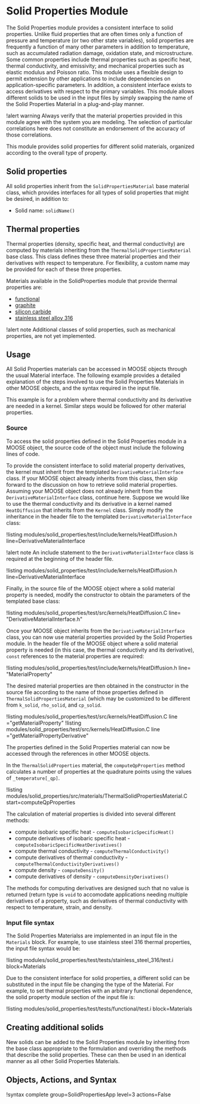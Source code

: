 # Solid Properties Module

The Solid Properties module provides a consistent interface to solid properties. Unlike
fluid properties that are often times only a function of pressure and temperature
(or two other state variables), solid properties are frequently a function of many
other parameters in addition to temperature, such as accumulated radiation damage,
oxidation state, and microstructure. Some common properties include thermal
properties such as specific heat, thermal conductivity, and emissivity; and
mechanical properties such as elastic modulus and Poisson ratio. This module uses a
flexible design to permit extension by other applications to include dependencies on
application-specific parameters. In addition, a consistent interface exists to access
derivatives with respect to the primary variables. This module allows different solids
to be used in the input files by simply swapping the name of the Solid Properties
Material in a plug-and-play manner.

!alert warning
Always verify that the material properties provided in this module agree with
the system you are modeling. The selection of particular correlations here does not
constitute an endorsement of the accuracy of those correlations.

This module provides solid properties for different solid materials, organized according to
the overall type of property.

## Solid properties

All solid properties inherit from the `SolidPropertiesMaterial` base material class, which provides
interfaces for all types of solid properties that might be desired, in addition to:

- Solid name: `solidName()`

## Thermal properties

Thermal properties (density, specific heat, and thermal conductivity) are computed by
materials inheriting from the `ThermalSolidPropertiesMaterial` base class. This class
defines these three material properties and their derivatives with respect to temperature.
For flexibility, a custom name may be provided for each of these three properties.

Materials available in the SolidProperties module that provide thermal properties
are:

- [functional](/ThermalFunctionSolidProperties.md)
- [graphite](/ThermalGraphiteProperties.md)
- [silicon carbide](/ThermalSiliconCarbideProperties.md)
- [stainless steel alloy 316](/ThermalStainlessSteel316Properties.md)

!alert note
Additional classes of solid properties, such as mechanical properties, are not yet
implemented.

## Usage

All Solid Properties materials can be accessed in MOOSE objects through the usual Material
interface. The following example provides a detailed explanation of the steps involved to use the
Solid Properties Materials in other MOOSE objects, and the syntax required in the input file.

This example is for a problem where thermal conductivity and its derivative are needed in a kernel.
Similar steps would be followed for other material properties.

### Source

To access the solid properties defined in the Solid Properties module in a MOOSE object, the source
code of the object must include the following lines of code.

To provide the consistent interface to solid material property derivatives, the kernel must
inherit from the templated `DerivativeMaterialInterface` class. If your MOOSE object already
inherits from this class, then skip forward to the discussion on how to retrieve solid
material properties. Assuming your MOOSE object does not already inherit from the
`DerivativeMaterialInterface` class, continue here. Suppose we would
like to use the thermal conductivity and its derivative in a kernel named `HeatDiffusion` that inherits
from the `Kernel` class. Simply modify the inheritance in the header file to the templated
`DerivativeMaterialInterface` class:

!listing modules/solid_properties/test/include/kernels/HeatDiffusion.h line=DerivativeMaterialInterface<Kernel>

!alert note
An include statement to the `DerivativeMaterialInterface` class is required at the beginning of the
header file.

!listing modules/solid_properties/test/include/kernels/HeatDiffusion.h line=DerivativeMaterialInterface

Finally, in the source file of the MOOSE object where a solid material property is needed,
modify the constructor to obtain the parameters of the templated base class:

!listing modules/solid_properties/test/src/kernels/HeatDiffusion.C line= "DerivativeMaterialInterface.h"

Once your MOOSE object inherits from the `DerivativeMaterialInterface` class, you can now
use material properties provided by the Solid Properties module. In the header file of the
MOOSE object where a solid material property is needed (in this case, the
thermal conductivity and its derivative), `const` references to the material properties are required:

!listing modules/solid_properties/test/include/kernels/HeatDiffusion.h line= "MaterialProperty"

The desired material properties are then obtained in the constructor in the source file
according to the name of those properties defined in `ThermalSolidPropertiesMaterial` (which
may be customized to be different from `k_solid`, `rho_solid`, and `cp_solid`.

!listing modules/solid_properties/test/src/kernels/HeatDiffusion.C line ="getMaterialProperty"
!listing modules/solid_properties/test/src/kernels/HeatDiffusion.C line ="getMaterialPropertyDerivative"

The properties defined in the Solid Properties material can now be accessed through the
references in other MOOSE objects.

In the `ThermalSolidProperties` material, the `computeQpProperties` method calculates a number of properties at
the quadrature points using the values of `_temperature[_qp]`.

!listing modules/solid_properties/src/materials/ThermalSolidPropertiesMaterial.C start=computeQpProperties

The calculation of material properties is divided into several different methods:

- compute isobaric specific heat - `computeIsobaricSpecificHeat()`
- compute derivatives of isobaric specific heat - `computeIsobaricSpecificHeatDerivatives()`
- compute thermal conductivity - `computeThermalConductivity()`
- compute derivatives of thermal conductivity - `computeThermalConductivityDerivatives()`
- compute density - `computeDensity()`
- compute derivatives of density - `computeDensityDerivatives()`

The methods for computing derivatives are designed such that no value is returned (return
type is `void` to accomodate applications needing multiple derivatives of a property, such
as derivatives of thermal conductivity with respect to temperature, strain, and density.

### Input file syntax

The Solid Properties Materialss are implemented in an input file in the `Materials` block.  For
example, to use stainless steel 316 thermal properties,
the input file syntax would be:

!listing modules/solid_properties/test/tests/stainless_steel_316/test.i block=Materials

Due to the consistent interface for solid properties, a different solid can be substituted in the
input file be changing the type of the Material. For example, to set thermal properties
with an arbitrary functional dependence, the solid property module section of
the input file is:

!listing modules/solid_properties/test/tests/functional/test.i block=Materials

## Creating additional solids

New solids can be added to the Solid Properties module by inheriting from the base class appropriate
to the formulation and overriding the methods that describe the solid properties. These can then be
used in an identical manner as all other Solid Properties Materials.

## Objects, Actions, and Syntax

!syntax complete group=SolidPropertiesApp level=3 actions=False
